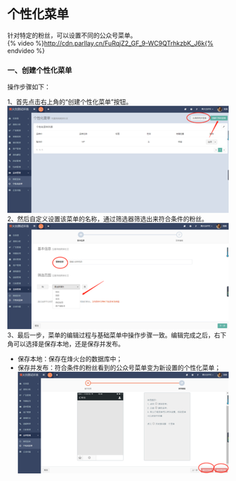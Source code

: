 # 个性化菜单

针对特定的粉丝，可以设置不同的公众号菜单。  
{% video %}http://cdn.parllay.cn/FuRqjZ2_GF_9-WC9QTrhkzbK_J6k{% endvideo %}

### 一、创建个性化菜单

操作步骤如下：

1、首先点击右上角的“创建个性化菜单”按钮。  
![](/assets/1516598403%281%29.png)
2、然后自定义设置该菜单的名称，通过筛选器筛选出来符合条件的粉丝。  
![](/assets/1516598493%281%29.png)
3、最后一步，菜单的编辑过程与基础菜单中操作步骤一致。编辑完成之后，右下角可以选择是保存本地，还是保存并发布。

* 保存本地：保存在烽火台的数据库中；
* 保存并发布：符合条件的粉丝看到的公众号菜单变为新设置的个性化菜单；  
![](/assets/1516598616%281%29.png)



